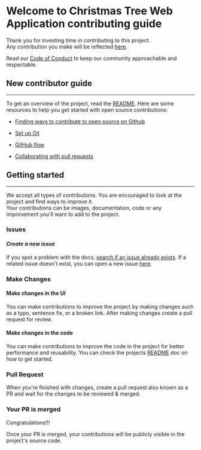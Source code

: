 # **Welcome to Christmas Tree Web Application contributing guide**

Thank you for investing time in contributing to this project. \
Any contribution you make will be reflected [here](https://github.com/HarunaDev/Christmas-tree).

Read our [Code of Conduct](https://github.com/HarunaDev/Christmas-tree/blob/main/CODE_OF_CONDUCT.md) to keep our community approachable and respectable.

## **New contributor guide**

---

To get an overview of the project, read the [README](https://github.com/HarunaDev/Christmas-tree/blob/main/README.md). Here are some resources to help you get started with open source contributions:

- [Finding ways to contribute to open source on Github](https://docs.github.com/en/get-started/exploring-projects-on-github/finding-ways-to-contribute-to-open-source-on-github)

- [Set up Git](https://docs.github.com/en/get-started/quickstart/set-up-git)

- [GitHub flow](https://docs.github.com/en/get-started/quickstart/github-flow)

- [Collaborating with pull requests](https://docs.github.com/en/github/collaborating-with-pull-requests)

## **Getting started**

---

We accept all types of contributions. You are encouraged to look at the project and find ways to improve it. \
Your contributions can be images, documentation, code or any improvement you'll want to add to the project.

### **Issues**

#### _Create a new issue_

If you spot a problem with the docs, [search if an issue already exists](https://docs.github.com/en/github/searching-for-information-on-github/searching-on-github/searching-issues-and-pull-requests#search-by-the-title-body-or-comments). If a related issue doesn't exist, you can open a new issue [here](https://github.com/HarunaDev/Christmas-tree/issues).

### **Make Changes**

#### **Make changes in the UI**

You can make contributions to improve the project by making changes such as a typo, sentence fix, or a broken link. After making changes create a pull request for review.

#### **Make changes in the code**

You can make contributions to improve the code in the project for better performance and reusability. You can check the projects [README](https://github.com/HarunaDev/Christmas-tree/blob/main/README.md) doc on how to get started.

### **Pull Request**

When you're finished with changes, create a pull request also known as a PR and wait for the changes to be reviewed & merged.

### **Your PR is merged**

Congratulations!!!

Once your PR is merged, your contributions will be publicly visible in the project's source code.
